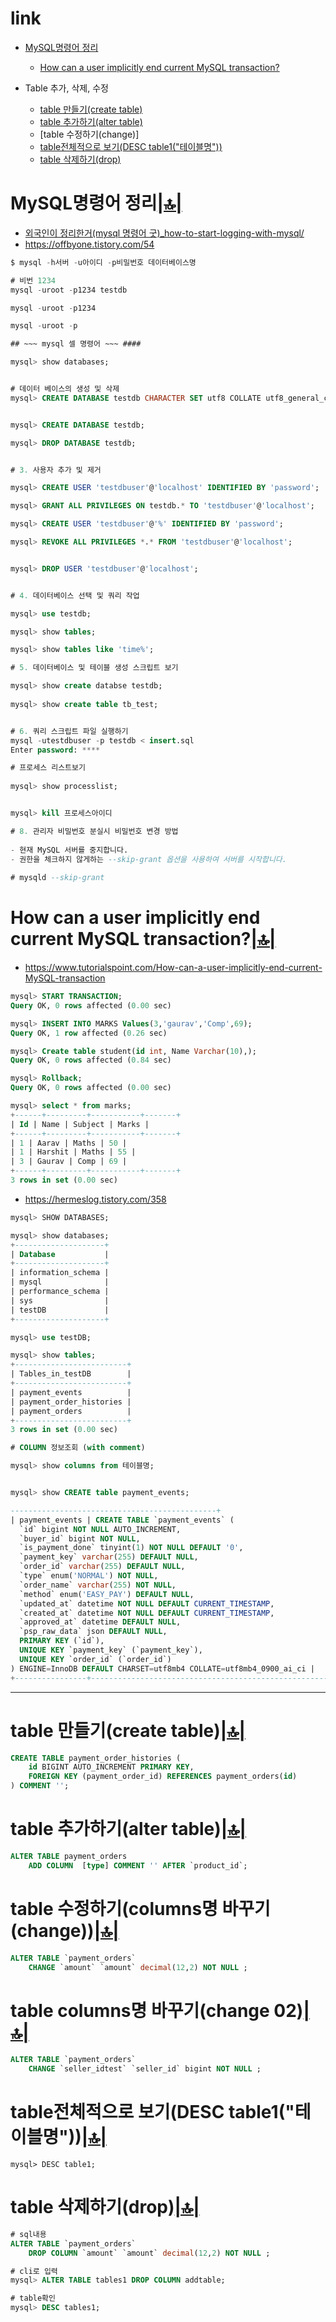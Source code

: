 # link

- [MySQL명령어 정리](#mysql명령어-정리)
  - [How can a user implicitly end current MySQL transaction?](#how-can-a-user-implicitly-end-current-mysql-transaction)

- Table 추가, 삭제, 수정
  - [table 만들기(create table)]()
  - [table 추가하기(alter table)]()
  - [table 수정하기(change)]
  - [table전체적으로 보기(DESC table1("테이블명"))]()
  - [table 삭제하기(drop)]()

# MySQL명령어 정리[|🔝|](#link)

- [외국인이 정리한거(mysql 명령어 굿)_how-to-start-logging-with-mysql/](https://betterstack.com/community/guides/logging/how-to-start-logging-with-mysql/)
- https://offbyone.tistory.com/54


```sql
$ mysql -h서버 -u아이디 -p비밀번호 데이터베이스명

# 비번 1234
mysql -uroot -p1234 testdb

mysql -uroot -p1234

mysql -uroot -p

## ~~~ mysql 셀 명령어 ~~~ ####

mysql> show databases;


# 데이터 베이스의 생성 및 삭제
mysql> CREATE DATABASE testdb CHARACTER SET utf8 COLLATE utf8_general_ci;


mysql> CREATE DATABASE testdb;

mysql> DROP DATABASE testdb;


# 3. 사용자 추가 및 제거

mysql> CREATE USER 'testdbuser'@'localhost' IDENTIFIED BY 'password';

mysql> GRANT ALL PRIVILEGES ON testdb.* TO 'testdbuser'@'localhost';

mysql> CREATE USER 'testdbuser'@'%' IDENTIFIED BY 'password';

mysql> REVOKE ALL PRIVILEGES *.* FROM 'testdbuser'@'localhost';


mysql> DROP USER 'testdbuser'@'localhost';


# 4. 데이터베이스 선택 및 쿼리 작업

mysql> use testdb;

mysql> show tables;

mysql> show tables like 'time%';

# 5. 데이터베이스 및 테이블 생성 스크립트 보기

mysql> show create databse testdb;
 
mysql> show create table tb_test;


# 6. 쿼리 스크립트 파일 실행하기
mysql -utestdbuser -p testdb < insert.sql
Enter password: ****

# 프로세스 리스트보기
 
mysql> show processlist;


mysql> kill 프로세스아이디

# 8. 관리자 비밀번호 분실시 비밀번호 변경 방법
 
- 현재 MySQL 서버를 중지합니다.
- 권한을 체크하지 않게하는 --skip-grant 옵션을 사용하여 서버를 시작합니다.
 
# mysqld --skip-grant

```

# How can a user implicitly end current MySQL transaction?[|🔝|](#link)
- https://www.tutorialspoint.com/How-can-a-user-implicitly-end-current-MySQL-transaction

```sql
mysql> START TRANSACTION;
Query OK, 0 rows affected (0.00 sec)

mysql> INSERT INTO MARKS Values(3,'gaurav','Comp',69);
Query OK, 1 row affected (0.26 sec)

mysql> Create table student(id int, Name Varchar(10),);
Query OK, 0 rows affected (0.84 sec)

mysql> Rollback;
Query OK, 0 rows affected (0.00 sec)

mysql> select * from marks;
+------+---------+-----------+-------+
| Id | Name | Subject | Marks |
+------+---------+-----------+-------+
| 1 | Aarav | Maths | 50 |
| 1 | Harshit | Maths | 55 |
| 3 | Gaurav | Comp | 69 |
+------+---------+-----------+-------+
3 rows in set (0.00 sec)
```

- https://hermeslog.tistory.com/358
```sql
mysql> SHOW DATABASES;

mysql> show databases;
+--------------------+
| Database           |
+--------------------+
| information_schema |
| mysql              |
| performance_schema |
| sys                |
| testDB             |
+--------------------+

mysql> use testDB;

mysql> show tables;
+-------------------------+
| Tables_in_testDB        |
+-------------------------+
| payment_events          |
| payment_order_histories |
| payment_orders          |
+-------------------------+
3 rows in set (0.00 sec)

# COLUMN 정보조회 (with comment)

mysql> show columns from 테이블명;


mysql> show CREATE table payment_events;

----------------------------------------------+
| payment_events | CREATE TABLE `payment_events` (
  `id` bigint NOT NULL AUTO_INCREMENT,
  `buyer_id` bigint NOT NULL,
  `is_payment_done` tinyint(1) NOT NULL DEFAULT '0',
  `payment_key` varchar(255) DEFAULT NULL,
  `order_id` varchar(255) DEFAULT NULL,
  `type` enum('NORMAL') NOT NULL,
  `order_name` varchar(255) NOT NULL,
  `method` enum('EASY_PAY') DEFAULT NULL,
  `updated_at` datetime NOT NULL DEFAULT CURRENT_TIMESTAMP,
  `created_at` datetime NOT NULL DEFAULT CURRENT_TIMESTAMP,
  `approved_at` datetime DEFAULT NULL,
  `psp_raw_data` json DEFAULT NULL,
  PRIMARY KEY (`id`),
  UNIQUE KEY `payment_key` (`payment_key`),
  UNIQUE KEY `order_id` (`order_id`)
) ENGINE=InnoDB DEFAULT CHARSET=utf8mb4 COLLATE=utf8mb4_0900_ai_ci |
+----------------+------------------------------------------------------------------------------------------------------------------------------------------------------------------------
```

<hr />

# table 만들기(create table)[|🔝|](#link)

```sql
CREATE TABLE payment_order_histories (  
    id BIGINT AUTO_INCREMENT PRIMARY KEY,
    FOREIGN KEY (payment_order_id) REFERENCES payment_orders(id)
) COMMENT '';
```

# table 추가하기(alter table)[|🔝|](#link)

```sql
ALTER TABLE payment_orders 
    ADD COLUMN  [type] COMMENT '' AFTER `product_id`;
```

# table 수정하기(columns명 바꾸기(change))[|🔝|](#link)

```sql
ALTER TABLE `payment_orders` 
	CHANGE `amount` `amount` decimal(12,2) NOT NULL ;
```

# table columns명 바꾸기(change 02)[|🔝|](#link)

```sql
ALTER TABLE `payment_orders` 
	CHANGE `seller_idtest` `seller_id` bigint NOT NULL ;
```

# table전체적으로 보기(DESC table1("테이블명"))[|🔝|](#link)

```
mysql> DESC table1;
```

# table 삭제하기(drop)[|🔝|](#link)

```sql
# sql내용
ALTER TABLE `payment_orders` 
	DROP COLUMN `amount` `amount` decimal(12,2) NOT NULL ;

# cli로 입력
mysql> ALTER TABLE tables1 DROP COLUMN addtable;

# table확인
mysql> DESC tables1;
```
